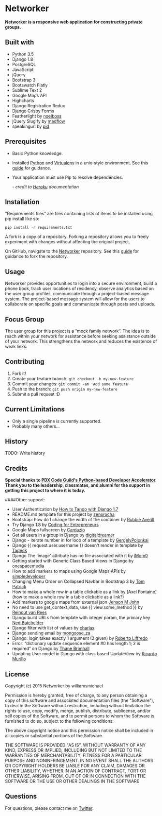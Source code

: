 # Networker

**Networker is a responsive web application for constructing private groups.**

## Built with

* Python 3.5
* Django 1.8
* PostgreSQL
* JavaScript
* jQuery
* Bootstrap 3
* Bootswatch Flatly
* Sublime Text 2
* Google Maps API
* Highcharts
* Django Registration Redux
* Django Crispy Forms
* Featherlight by [noelboss](http://noelboss.github.io/featherlight/)
* jQuery Slugify by [madflow](https://github.com/madflow/jquery-slugify)
* speakingurl by [pid](https://github.com/madflow/jquery-slugify)

## Prerequisites

* Basic Python knowledge.
* Installed [Python](https://www.python.org) and [Virtualenv](https://github.com/kennethreitz/python-guide/blob/master/docs/dev/virtualenvs.rst) in a unix-style environment. See this [guide](http://docs.python-guide.org/en/latest/starting/install/osx/) for guidance.
* Your application must use Pip to resolve dependencies.

	*- credit to [Heroku](https://devcenter.heroku.com/articles/getting-started-with-python-o) documentation*


## Installation

"Requirements files" are files containing lists of items to be installed using pip install like so:

`pip install -r requirements.txt`

A fork is a copy of a repository. Forking a repository allows you to freely experiment with changes without affecting the original project. 

On GitHub, navigate to the [Networker](https://github.com/williamsmichael/networker) repository. See this [guide](https://help.github.com/articles/fork-a-repo/) for guidance to fork the repository.

## Usage

Networker provides opportunities to login into a secure environment, build a phone book, track user locations of residency, observe analytics based on the user group profiles, communicate through a project-based message system. The project-based message system will allow for the users to collaborate on specific goals and communicate through posts and uploads.

## Focus Group

The user group for this project is a “mock family network”. The idea is to reach within your network for assistance before seeking assistance outside of your network. This strengthens the network and reduces the existence of weak links.

## Contributing

1. Fork it!
2. Create your feature branch: `git checkout -b my-new-feature`
3. Commit your changes: `git commit -am 'Add some feature'`
4. Push to the branch: `git push origin my-new-feature`
5. Submit a pull request :D

## Current Limitations

* Only a single pipeline is currently supported.
* Probably many others...

## History

TODO: Write history

## Credits

**Special thanks to [PDX Code Guild's Python-based Developer Accelerator](https://pdxcodeguild.com). Thank you to the leadership, classmates, and alumni for the support in getting this project to where it is today.**

####Other support:
* User Authentication by [How to Tango with Django 1.7](http://www.tangowithdjango.com/book17/chapters/login.html)
* README.md template for this project by [zenorocha](https://gist.github.com/zenorocha/4526327)
* Bootstrap: how do I change the width of the container by [Robbie Averill](http://stackoverflow.com/questions/15884102/bootstrap-how-do-i-change-the-width-of-the-container)
* Try Django 1.8 by [Coding for Entrepreneurs](https://codingforentrepreneurs.com/projects/try-django-18/)
* Google Maps fullscreen by [Cardazio](http://stackoverflow.com/questions/12229988/google-maps-fullscreen)
* Get all users in a group in Django by [digitaldreamer](http://digitaldreamer.net/blog/2010/5/10/get-all-users-group-django/)
* Django - iterate number in for loop of a template by [GergelyPolonkai](http://stackoverflow.com/questions/11481499/django-iterate-number-in-for-loop-of-a-template)
* Django {{ request.user.username }} doesn't render in template by [Tadeck](http://stackoverflow.com/questions/10158871/django-1-4-request-user-username-doesnt-render-in-template)
* Django The 'image' attribute has no file associated with it by [iMom0](http://stackoverflow.com/questions/15322391/django-the-image-attribute-has-no-file-associated-with-it)
* Getting started with Generic Class Based Views in Django by [onespacemedia](http://www.onespacemedia.com/news/2014/feb/5/getting-started-generic-class-based-views-django/)
* How to add markers to maps using Google Maps APIs by [simpledeveloper](https://www.youtube.com/watch?v=tqEBJ_B0PFw)
* Changing Menu Order on Collapsed Navbar in Bootstrap 3 by [Tom Patrick](http://stackoverflow.com/questions/23875090/changing-menu-order-on-collapsed-navbar-in-bootstrap-3)
* How to make a whole row in a table clickable as a link by [Axel Fontaine](how to make a whole row in a table clickable as a link?)
* Add markers to google maps from external json [Jenson M John](http://stackoverflow.com/questions/21401774/add-markers-to-google-maps-from-external-json)
* No need to use get_context_data, use {{ view.some_method }} by [Reinout van Rees](http://reinout.vanrees.org/weblog/2014/05/19/context.html)
* Django build URLs from template with integer param, the primary key [Ned Batchelder](http://stackoverflow.com/questions/11149288/django-build-urls-from-template-with-integer-param-the-primary-key)
* Django filter with list of values by [charlax](http://stackoverflow.com/questions/9304908/django-filter-with-list-of-values)
* Django sending email by [mongoose_za](http://stackoverflow.com/questions/6914687/django-sending-email)
* Django: login takes exactly 1 argument (2 given) by [Roberto Liffredo](http://stackoverflow.com/questions/14111539/django-login-takes-exactly-1-argument-2-given)
* Error: “dictionary update sequence element #0 has length 1; 2 is required” on Django by [Thane Brimhall](http://stackoverflow.com/questions/17610732/error-dictionary-update-sequence-element-0-has-length-1-2-is-required-on-dj)
* Updating User model in Django with class based UpdateView by [Ricardo Murillo](http://stackoverflow.com/questions/6181041/updating-user-model-in-django-with-class-based-updateview)


## License

Copyright (c) 2015 Networker by williamsmichael

Permission is hereby granted, free of charge, to any person obtaining a copy
of this software and associated documentation files (the "Software"), to deal
in the Software without restriction, including without limitation the rights
to use, copy, modify, merge, publish, distribute, sublicense, and/or sell
copies of the Software, and to permit persons to whom the Software is
furnished to do so, subject to the following conditions:

The above copyright notice and this permission notice shall be included in
all copies or substantial portions of the Software.

THE SOFTWARE IS PROVIDED "AS IS", WITHOUT WARRANTY OF ANY KIND, EXPRESS OR
IMPLIED, INCLUDING BUT NOT LIMITED TO THE WARRANTIES OF MERCHANTABILITY,
FITNESS FOR A PARTICULAR PURPOSE AND NONINFRINGEMENT.  IN NO EVENT SHALL THE
AUTHORS OR COPYRIGHT HOLDERS BE LIABLE FOR ANY CLAIM, DAMAGES OR OTHER
LIABILITY, WHETHER IN AN ACTION OF CONTRACT, TORT OR OTHERWISE, ARISING FROM,
OUT OF OR IN CONNECTION WITH THE SOFTWARE OR THE USE OR OTHER DEALINGS IN
THE SOFTWARE

## Questions

For questions, please contact me on [Twitter](https://twitter.com/michael_mdw).
